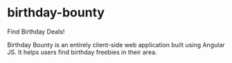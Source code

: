 # birthday-bounty
Find Birthday Deals!

Birthday Bounty is an entirely client-side web application built using Angular JS. It helps users find birthday freebies in their area.
